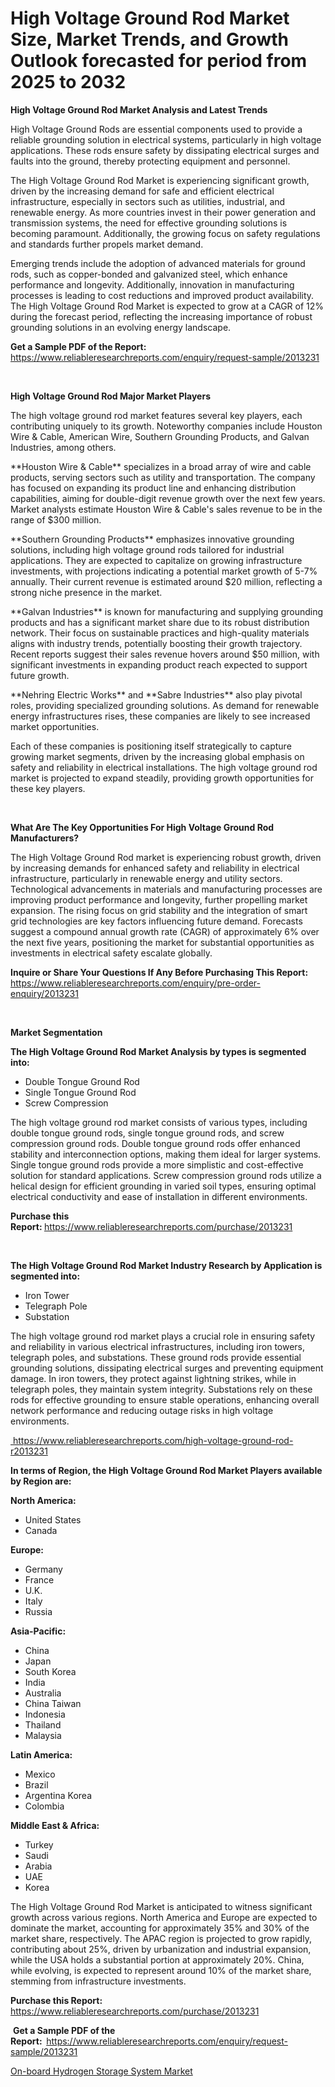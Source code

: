 <p><h1>High Voltage Ground Rod Market Size, Market Trends, and Growth Outlook forecasted for period from 2025 to 2032</h1></p><p><strong>High Voltage Ground Rod Market Analysis and Latest Trends</strong></p>
<p><p>High Voltage Ground Rods are essential components used to provide a reliable grounding solution in electrical systems, particularly in high voltage applications. These rods ensure safety by dissipating electrical surges and faults into the ground, thereby protecting equipment and personnel.</p><p>The High Voltage Ground Rod Market is experiencing significant growth, driven by the increasing demand for safe and efficient electrical infrastructure, especially in sectors such as utilities, industrial, and renewable energy. As more countries invest in their power generation and transmission systems, the need for effective grounding solutions is becoming paramount. Additionally, the growing focus on safety regulations and standards further propels market demand.</p><p>Emerging trends include the adoption of advanced materials for ground rods, such as copper-bonded and galvanized steel, which enhance performance and longevity. Additionally, innovation in manufacturing processes is leading to cost reductions and improved product availability. The High Voltage Ground Rod Market is expected to grow at a CAGR of 12% during the forecast period, reflecting the increasing importance of robust grounding solutions in an evolving energy landscape.</p></p>
<p><strong>Get a Sample PDF of the Report:&nbsp;</strong> <a href="https://www.reliableresearchreports.com/enquiry/request-sample/2013231?utm_campaign=2327&utm_medium=2&utm_source=Github&utm_content=ia&utm_term=14022025&utm_id=high-voltage-ground-rod">https://www.reliableresearchreports.com/enquiry/request-sample/2013231</a></p>
<p>&nbsp;</p>
<p><strong>High Voltage Ground Rod Major Market Players</strong></p>
<p><p>The high voltage ground rod market features several key players, each contributing uniquely to its growth. Noteworthy companies include Houston Wire & Cable, American Wire, Southern Grounding Products, and Galvan Industries, among others.</p><p>**Houston Wire & Cable** specializes in a broad array of wire and cable products, serving sectors such as utility and transportation. The company has focused on expanding its product line and enhancing distribution capabilities, aiming for double-digit revenue growth over the next few years. Market analysts estimate Houston Wire & Cable's sales revenue to be in the range of $300 million.</p><p>**Southern Grounding Products** emphasizes innovative grounding solutions, including high voltage ground rods tailored for industrial applications. They are expected to capitalize on growing infrastructure investments, with projections indicating a potential market growth of 5-7% annually. Their current revenue is estimated around $20 million, reflecting a strong niche presence in the market.</p><p>**Galvan Industries** is known for manufacturing and supplying grounding products and has a significant market share due to its robust distribution network. Their focus on sustainable practices and high-quality materials aligns with industry trends, potentially boosting their growth trajectory. Recent reports suggest their sales revenue hovers around $50 million, with significant investments in expanding product reach expected to support future growth.</p><p>**Nehring Electric Works** and **Sabre Industries** also play pivotal roles, providing specialized grounding solutions. As demand for renewable energy infrastructures rises, these companies are likely to see increased market opportunities.</p><p>Each of these companies is positioning itself strategically to capture growing market segments, driven by the increasing global emphasis on safety and reliability in electrical installations. The high voltage ground rod market is projected to expand steadily, providing growth opportunities for these key players.</p></p>
<p>&nbsp;</p>
<p><strong>What Are The Key Opportunities For High Voltage Ground Rod Manufacturers?</strong></p>
<p><p>The High Voltage Ground Rod market is experiencing robust growth, driven by increasing demands for enhanced safety and reliability in electrical infrastructure, particularly in renewable energy and utility sectors. Technological advancements in materials and manufacturing processes are improving product performance and longevity, further propelling market expansion. The rising focus on grid stability and the integration of smart grid technologies are key factors influencing future demand. Forecasts suggest a compound annual growth rate (CAGR) of approximately 6% over the next five years, positioning the market for substantial opportunities as investments in electrical safety escalate globally.</p></p>
<p><strong>Inquire or Share Your Questions If Any Before Purchasing This Report:</strong> <a href="https://www.reliableresearchreports.com/enquiry/pre-order-enquiry/2013231?utm_campaign=2327&utm_medium=2&utm_source=Github&utm_content=ia&utm_term=14022025&utm_id=high-voltage-ground-rod">https://www.reliableresearchreports.com/enquiry/pre-order-enquiry/2013231</a></p>
<p>&nbsp;</p>
<p><strong>Market Segmentation</strong></p>
<p><strong>The High Voltage Ground Rod Market Analysis by types is segmented into:</strong></p>
<p><ul><li>Double Tongue Ground Rod</li><li>Single Tongue Ground Rod</li><li>Screw Compression</li></ul></p>
<p><p>The high voltage ground rod market consists of various types, including double tongue ground rods, single tongue ground rods, and screw compression ground rods. Double tongue ground rods offer enhanced stability and interconnection options, making them ideal for larger systems. Single tongue ground rods provide a more simplistic and cost-effective solution for standard applications. Screw compression ground rods utilize a helical design for efficient grounding in varied soil types, ensuring optimal electrical conductivity and ease of installation in different environments.</p></p>
<p><strong>Purchase this Report:&nbsp;</strong><a href="https://www.reliableresearchreports.com/purchase/2013231?utm_campaign=2327&utm_medium=2&utm_source=Github&utm_content=ia&utm_term=14022025&utm_id=high-voltage-ground-rod">https://www.reliableresearchreports.com/purchase/2013231</a></p>
<p>&nbsp;</p>
<p><strong>The High Voltage Ground Rod Market Industry Research by Application is segmented into:</strong></p>
<p><ul><li>Iron Tower</li><li>Telegraph Pole</li><li>Substation</li></ul></p>
<p><p>The high voltage ground rod market plays a crucial role in ensuring safety and reliability in various electrical infrastructures, including iron towers, telegraph poles, and substations. These ground rods provide essential grounding solutions, dissipating electrical surges and preventing equipment damage. In iron towers, they protect against lightning strikes, while in telegraph poles, they maintain system integrity. Substations rely on these rods for effective grounding to ensure stable operations, enhancing overall network performance and reducing outage risks in high voltage environments.</p></p>
<p><a href="https://www.reliableresearchreports.com/high-voltage-ground-rod-r2013231?utm_campaign=2327&utm_medium=2&utm_source=Github&utm_content=ia&utm_term=14022025&utm_id=high-voltage-ground-rod">&nbsp;https://www.reliableresearchreports.com/high-voltage-ground-rod-r2013231</a></p>
<p><strong>In terms of Region, the High Voltage Ground Rod Market Players available by Region are:</strong></p>
<p>
    <p> <strong> North America: </strong>
        <ul>
            <li>United States</li>
            <li>Canada</li>
        </ul>
        </p> 
    <p> <strong> Europe: </strong>
        <ul>
            <li>Germany</li>
            <li>France</li>
            <li>U.K.</li>
            <li>Italy</li>
            <li>Russia</li>
        </ul>
        </p> 
    <p> <strong> Asia-Pacific: </strong>
        <ul>
            <li>China</li>
            <li>Japan</li>
            <li>South Korea</li>
            <li>India</li>
            <li>Australia</li>
            <li>China Taiwan</li>
            <li>Indonesia</li>
            <li>Thailand</li>
            <li>Malaysia</li>
        </ul>
        </p> 
    <p> <strong> Latin America: </strong>
        <ul>
            <li>Mexico</li>
            <li>Brazil</li>
            <li>Argentina Korea</li>
            <li>Colombia</li>
        </ul>
        </p> 
    <p> <strong> Middle East & Africa: </strong>
        <ul>
            <li>Turkey</li>
            <li>Saudi</li>
            <li>Arabia</li>
            <li>UAE</li>
            <li>Korea</li>
        </ul>
    </p>
    </p>
<p><p>The High Voltage Ground Rod Market is anticipated to witness significant growth across various regions. North America and Europe are expected to dominate the market, accounting for approximately 35% and 30% of the market share, respectively. The APAC region is projected to grow rapidly, contributing about 25%, driven by urbanization and industrial expansion, while the USA holds a substantial portion at approximately 20%. China, while evolving, is expected to represent around 10% of the market share, stemming from infrastructure investments.</p></p>
<p><strong>Purchase this Report: </strong><a href="https://www.reliableresearchreports.com/purchase/2013231?utm_campaign=2327&utm_medium=2&utm_source=Github&utm_content=ia&utm_term=14022025&utm_id=high-voltage-ground-rod">https://www.reliableresearchreports.com/purchase/2013231</a></p>
<p>&nbsp;<strong>Get a Sample PDF of the Report:&nbsp;&nbsp;</strong><a href="https://www.reliableresearchreports.com/enquiry/request-sample/2013231?utm_campaign=2327&utm_medium=2&utm_source=Github&utm_content=ia&utm_term=14022025&utm_id=high-voltage-ground-rod">https://www.reliableresearchreports.com/enquiry/request-sample/2013231</a></p>
<p><strong></strong></p>
<p><p><a href="https://github.com/chungwimbu4/Market-Research-Report-List-1/blob/main/on-board-hydrogen-storage-system-market.md?utm_campaign=2327&utm_medium=2&utm_source=Github&utm_content=ia&utm_term=14022025&utm_id=high-voltage-ground-rod">On-board Hydrogen Storage System Market</a></p></p>